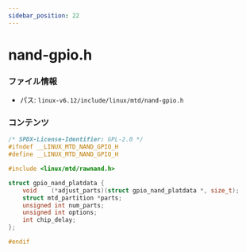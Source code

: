 ```yaml
---
sidebar_position: 22
---
```

# nand-gpio.h

### ファイル情報

- パス: `linux-v6.12/include/linux/mtd/nand-gpio.h`

### コンテンツ

```h
/* SPDX-License-Identifier: GPL-2.0 */
#ifndef __LINUX_MTD_NAND_GPIO_H
#define __LINUX_MTD_NAND_GPIO_H

#include <linux/mtd/rawnand.h>

struct gpio_nand_platdata {
	void	(*adjust_parts)(struct gpio_nand_platdata *, size_t);
	struct mtd_partition *parts;
	unsigned int num_parts;
	unsigned int options;
	int	chip_delay;
};

#endif

```
